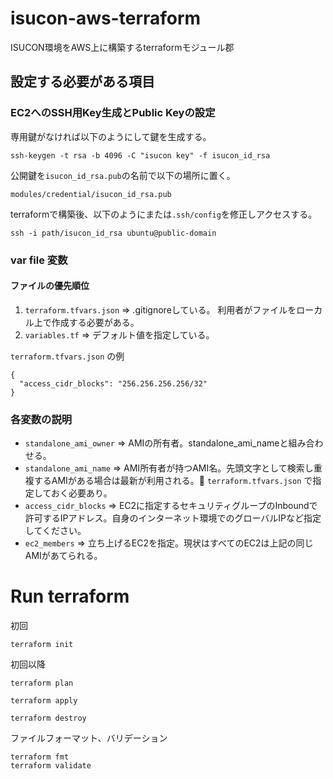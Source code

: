 # isucon-aws-terraform

ISUCON環境をAWS上に構築するterraformモジュール郡

## 設定する必要がある項目

### EC2へのSSH用Key生成とPublic Keyの設定

専用鍵がなければ以下のようにして鍵を生成する。

```
ssh-keygen -t rsa -b 4096 -C "isucon key" -f isucon_id_rsa
```

公開鍵を`isucon_id_rsa.pub`の名前で以下の場所に置く。

```
modules/credential/isucon_id_rsa.pub
```

terraformで構築後、以下のようにまたは`.ssh/config`を修正しアクセスする。

```
ssh -i path/isucon_id_rsa ubuntu@public-domain
```

### var file 変数

#### ファイルの優先順位

1. `terraform.tfvars.json` => .gitignoreしている。 利用者がファイルをローカル上で作成する必要がある。
2. `variables.tf`          => デフォルト値を指定している。

`terraform.tfvars.json` の例

```
{
  "access_cidr_blocks": "256.256.256.256/32"
}
```

### 各変数の説明

* `standalone_ami_owner`  => AMIの所有者。standalone_ami_nameと組み合わせる。
* `standalone_ami_name`   => AMI所有者が持つAMI名。先頭文字として検索し重複するAMIがある場合は最新が利用される。 `terraform.tfvars.json` で指定しておく必要あり。
* `access_cidr_blocks`    => EC2に指定するセキュリティグループのInboundで許可するIPアドレス。自身のインターネット環境でのグローバルIPなど指定してください。
* `ec2_members`           => 立ち上げるEC2を指定。現状はすべてのEC2は上記の同じAMIがあてられる。

# Run terraform

初回

```
terraform init
```

初回以降

```
terraform plan
```

```
terraform apply
```

```
terraform destroy
```

ファイルフォーマット、バリデーション

```
terraform fmt
terraform validate
```
